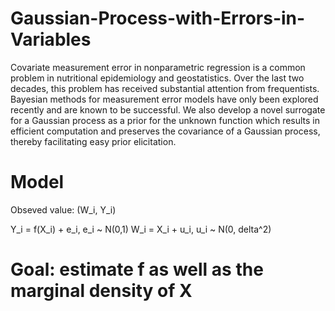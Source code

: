 # Gaussian-Process-with-Errors-in-Variables
Covariate measurement error in nonparametric regression is a common problem in nutritional epidemiology and geostatistics. Over the last two decades, this problem has received substantial attention from frequentists. Bayesian methods for measurement error models have only been explored recently and are known to be successful. We also develop a novel surrogate for a Gaussian process as a prior for the unknown function which results in efficient computation and preserves the covariance of a Gaussian process, thereby facilitating easy prior elicitation.

# Model 
Obseved value: (W_i, Y_i)

Y_i = f(X_i) + e_i,  e_i ~ N(0,1)
W_i = X_i + u_i,  u_i ~ N(0, delta^2) 

# Goal: estimate f as well as the marginal density of X


